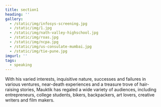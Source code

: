 ```yaml
---
title: section1
heading: ''
gallery:
  - /static/img/infosys-screening.jpg
  - /static/img/1.jpg
  - /static/img/nath-valley-highschool.jpg
  - /static/img/roas.jpg
  - /static/img/ncpa.jpg
  - /static/img/us-consulate-mumbai.jpg
  - /static/img/tie-pune.jpg
imgurl: ''
tags:
  - speaking
---
```

With his varied interests, inquisitive nature, successes and failures in various ventures, near-death experiences and a treasure trove of hair-raising stories, Mauktik has regaled a wide variety of audiences, including entrepreneurs, college students, bikers, backpackers, art lovers, creative writers and film makers.
